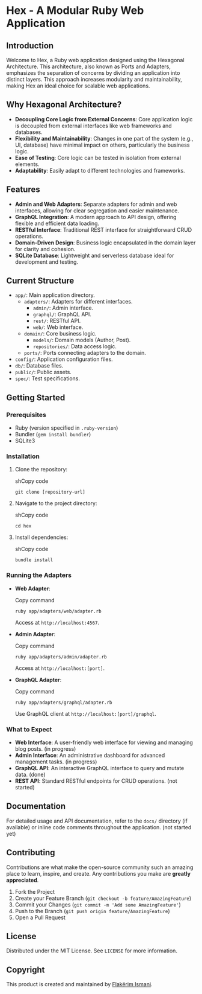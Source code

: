 
# Hex - A Modular Ruby Web Application

## Introduction

Welcome to Hex, a Ruby web application designed using the Hexagonal Architecture. This architecture, also known as Ports and Adapters, emphasizes the separation of concerns by dividing an application into distinct layers. This approach increases modularity and maintainability, making Hex an ideal choice for scalable web applications.

## Why Hexagonal Architecture?

-   **Decoupling Core Logic from External Concerns**: Core application logic is decoupled from external interfaces like web frameworks and databases.
-   **Flexibility and Maintainability**: Changes in one part of the system (e.g., UI, database) have minimal impact on others, particularly the business logic.
-   **Ease of Testing**: Core logic can be tested in isolation from external elements.
-   **Adaptability**: Easily adapt to different technologies and frameworks.

## Features

-   **Admin and Web Adapters**: Separate adapters for admin and web interfaces, allowing for clear segregation and easier maintenance.
-   **GraphQL Integration**: A modern approach to API design, offering flexible and efficient data loading.
-   **RESTful Interface**: Traditional REST interface for straightforward CRUD operations.
-   **Domain-Driven Design**: Business logic encapsulated in the domain layer for clarity and cohesion.
-   **SQLite Database**: Lightweight and serverless database ideal for development and testing.

## Current Structure

-   `app/`: Main application directory.
    -   `adapters/`: Adapters for different interfaces.
        -   `admin/`: Admin interface.
        -   `graphql/`: GraphQL API.
        -   `rest/`: RESTful API.
        -   `web/`: Web interface.
    -   `domain/`: Core business logic.
        -   `models/`: Domain models (Author, Post).
        -   `repositories/`: Data access logic.
    -   `ports/`: Ports connecting adapters to the domain.
-   `config/`: Application configuration files.
-   `db/`: Database files.
-   `public/`: Public assets.
-   `spec/`: Test specifications.

## Getting Started

### Prerequisites

-   Ruby (version specified in `.ruby-version`)
-   Bundler (`gem install bundler`)
-   SQLite3

### Installation

1.  Clone the repository:
    
    shCopy code
    
    `git clone [repository-url]` 
    
2.  Navigate to the project directory:
    
    shCopy code
    
    `cd hex` 
    
3.  Install dependencies:
    
    shCopy code
    
    `bundle install` 
    

### Running the Adapters

-   **Web Adapter**:
    
    Copy command
    
    `ruby app/adapters/web/adapter.rb` 
    
    Access at `http://localhost:4567`.
    
-   **Admin Adapter**:
    
    Copy command
    
    `ruby app/adapters/admin/adapter.rb` 
    
    Access at `http://localhost:[port]`.
    
-   **GraphQL Adapter**:
    
    Copy command
    
    `ruby app/adapters/graphql/adapter.rb` 
    
    Use GraphQL client at `http://localhost:[port]/graphql`.
    

### What to Expect

-   **Web Interface**: A user-friendly web interface for viewing and managing blog posts. (in progress)
-   **Admin Interface**: An administrative dashboard for advanced management tasks. (in progress)
-   **GraphQL API**: An interactive GraphQL interface to query and mutate data. (done)
-   **REST API**: Standard RESTful endpoints for CRUD operations. (not started)

## Documentation

For detailed usage and API documentation, refer to the `docs/` directory (if available) or inline code comments throughout the application. (not started yet)

## Contributing

Contributions are what make the open-source community such an amazing place to learn, inspire, and create. Any contributions you make are **greatly appreciated**.

1.  Fork the Project
2.  Create your Feature Branch (`git checkout -b feature/AmazingFeature`)
3.  Commit your Changes (`git commit -m 'Add some AmazingFeature'`)
4.  Push to the Branch (`git push origin feature/AmazingFeature`)
5.  Open a Pull Request

## License

Distributed under the MIT License. See `LICENSE` for more information.

## Copyright

This product is created and maintained by [Flakërim Ismani](https://base.al).
